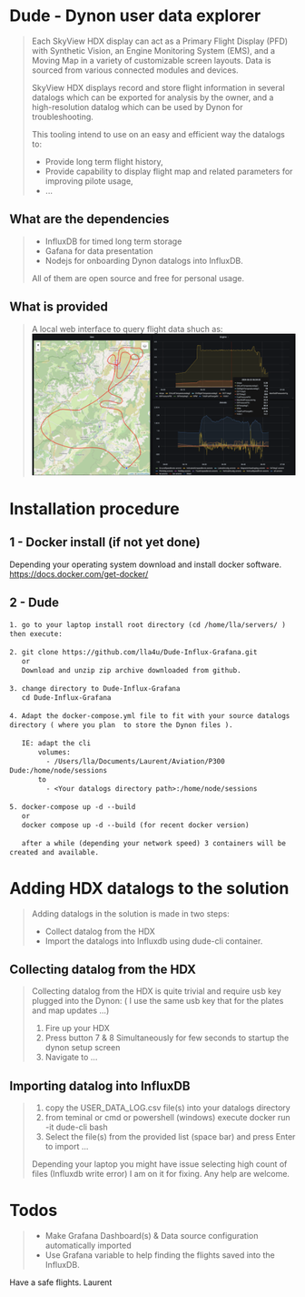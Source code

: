 # Dude - Dynon user data explorer

> Each SkyView HDX display can act as a Primary Flight Display (PFD) with Synthetic Vision, an
Engine Monitoring System (EMS), and a Moving Map in a variety of customizable screen
layouts. Data is sourced from various connected modules and devices.
>
> SkyView HDX displays record and store flight information in several datalogs which can be
exported for analysis by the owner, and a high-resolution datalog which can be used by Dynon
for troubleshooting. 
>
> This tooling intend to use on an easy and efficient way the datalogs to:  
>  - Provide long term flight history,
>  - Provide capability to display flight map and related parameters for improving pilote usage,
>  - ...

## What are the dependencies
> - InfluxDB for timed long term storage
> - Gafana for data presentation
> - Nodejs for onboarding Dynon datalogs into InfluxDB.
>
> All of them are open source and free for personal usage.

## What is provided
> A local web interface to query flight data shuch as:
![Screenshot of web interface.](https://github.com/lla4u/Dude-Influx-Grafana/blob/main/Screenshots/Screenshot_web_Interface.png)


# Installation procedure

## 1 - Docker install (if not yet done)
Depending your operating system download and install docker software.
https://docs.docker.com/get-docker/


## 2 - Dude
```
1. go to your laptop install root directory (cd /home/lla/servers/ ) then execute:

2. git clone https://github.com/lla4u/Dude-Influx-Grafana.git
   or
   Download and unzip zip archive downloaded from github.

3. change directory to Dude-Influx-Grafana
   cd Dude-Influx-Grafana

4. Adapt the docker-compose.yml file to fit with your source datalogs directory ( where you plan  to store the Dynon files ).  

   IE: adapt the cli  
       volumes:  
         - /Users/lla/Documents/Laurent/Aviation/P300 Dude:/home/node/sessions  
       to 
         - <Your datalogs directory path>:/home/node/sessions

5. docker-compose up -d --build
   or 
   docker compose up -d --build (for recent docker version)

   after a while (depending your network speed) 3 containers will be created and available.
```

# Adding HDX datalogs to the solution
> Adding datalogs in the solution is made in two steps:
> - Collect datalog from the HDX
> - Import the datalogs into Influxdb using dude-cli container.

## Collecting datalog from the HDX
> Collecting datalog from the HDX is quite trivial and require usb key plugged into the Dynon:
> ( I use the same usb key that for the plates and map updates ...)
> 1. Fire up your HDX
> 2. Press button 7 & 8 Simultaneously for few seconds to startup the dynon setup screen
> 3. Navigate to ...

## Importing datalog into InfluxDB
> 1. copy the USER_DATA_LOG.csv file(s) into your datalogs directory
> 2. from teminal or cmd or powershell (windows) execute docker run -it dude-cli bash
> 3. Select the file(s) from the provided list (space bar) and press Enter to import ...
>
> Depending your laptop you might have issue selecting high count of files (Influxdb write error)
> I am on it for fixing. Any help are welcome.

# Todos
> - Make Grafana Dashboard(s) & Data source configuration automatically imported
> - Use Grafana variable to help finding the flights saved into the InfluxDB.

Have a safe flights.
Laurent



